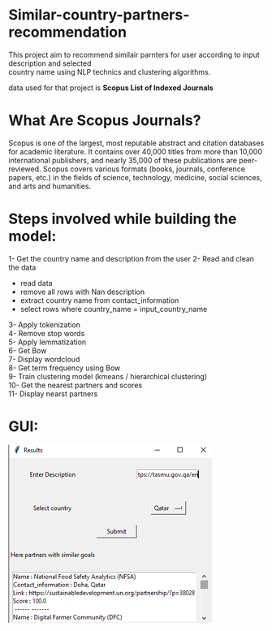# Similar-country-partners-recommendation

This project aim to recommend similair parnters for user according to input description and selected <br>
country name using NLP technics and clustering algorithms.<br>

data used for that project is <b>Scopus List of Indexed Journals</b>

# What Are Scopus Journals?
Scopus is one of the largest, most reputable abstract and citation databases for academic literature. It contains over 40,000 titles from more than 10,000 international publishers, and nearly 35,000 of these publications are peer-reviewed. Scopus covers various formats (books, journals, conference papers, etc.) in the fields of science, technology, medicine, social sciences, and arts and humanities.

# Steps involved while building the model:
1-	Get the country name and description from the user
2-	Read and clean the data <br>
- read data<br>
- remove all rows with Nan description<br>
- extract country name from contact_information <br>
- select rows where country_name = input_country_name<br>
       
3-	Apply tokenization<br>
4-	Remove stop words<br>
5-	Apply lemmatization <br>
6-	Get Bow<br>
7-	Display wordcloud<br>
8-	Get term frequency using Bow<br>
9-	Train clustering model (kmeans / hierarchical clustering)<br>
10-	Get the nearest partners and scores <br>
11-	Display nearst partners <br>


# GUI:
<img src="https://github.com/hafid34bba/Similar-country-partners-recommendation/blob/main/design.png">





